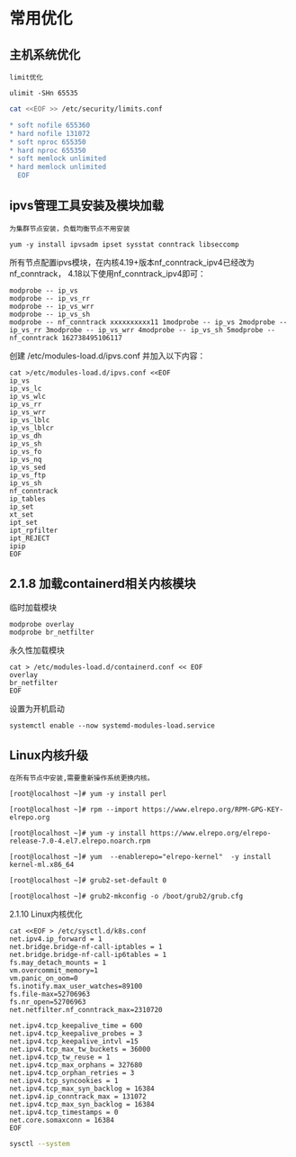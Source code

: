# 常用优化

## 主机系统优化

    limit优化
    
    ulimit -SHn 65535

```bash
cat <<EOF >> /etc/security/limits.conf

* soft nofile 655360
* hard nofile 131072
* soft nproc 655350
* hard nproc 655350
* soft memlock unlimited
* hard memlock unlimited
  EOF
```



## ipvs管理工具安装及模块加载

    为集群节点安装，负载均衡节点不用安装
    
    yum -y install ipvsadm ipset sysstat conntrack libseccomp

所有节点配置ipvs模块，在内核4.19+版本nf_conntrack_ipv4已经改为nf_conntrack， 4.18以下使用nf_conntrack_ipv4即可： 

    modprobe -- ip_vs 
    modprobe -- ip_vs_rr 
    modprobe -- ip_vs_wrr 
    modprobe -- ip_vs_sh 
    modprobe -- nf_conntrack xxxxxxxxxx11 1modprobe -- ip_vs 2modprobe -- ip_vs_rr 3modprobe -- ip_vs_wrr 4modprobe -- ip_vs_sh 5modprobe -- nf_conntrack 162738495106117

创建 /etc/modules-load.d/ipvs.conf 并加入以下内容： 

    cat >/etc/modules-load.d/ipvs.conf <<EOF 
    ip_vs 
    ip_vs_lc 
    ip_vs_wlc 
    ip_vs_rr 
    ip_vs_wrr 
    ip_vs_lblc 
    ip_vs_lblcr 
    ip_vs_dh 
    ip_vs_sh 
    ip_vs_fo 
    ip_vs_nq 
    ip_vs_sed 
    ip_vs_ftp 
    ip_vs_sh 
    nf_conntrack 
    ip_tables 
    ip_set 
    xt_set 
    ipt_set 
    ipt_rpfilter 
    ipt_REJECT 
    ipip 
    EOF

## 2.1.8 加载containerd相关内核模块

临时加载模块

    modprobe overlay
    modprobe br_netfilter

永久性加载模块

    cat > /etc/modules-load.d/containerd.conf << EOF
    overlay
    br_netfilter
    EOF

设置为开机启动

    systemctl enable --now systemd-modules-load.service

## Linux内核升级

    在所有节点中安装,需要重新操作系统更换内核。
    
    [root@localhost ~]# yum -y install perl
    
    [root@localhost ~]# rpm --import https://www.elrepo.org/RPM-GPG-KEY-elrepo.org
    
    [root@localhost ~]# yum -y install https://www.elrepo.org/elrepo-release-7.0-4.el7.elrepo.noarch.rpm
    
    [root@localhost ~]# yum  --enablerepo="elrepo-kernel"  -y install kernel-ml.x86_64
    
    [root@localhost ~]# grub2-set-default 0
    
    [root@localhost ~]# grub2-mkconfig -o /boot/grub2/grub.cfg

2.1.10 Linux内核优化

    cat <<EOF > /etc/sysctl.d/k8s.conf
    net.ipv4.ip_forward = 1
    net.bridge.bridge-nf-call-iptables = 1
    net.bridge.bridge-nf-call-ip6tables = 1
    fs.may_detach_mounts = 1
    vm.overcommit_memory=1
    vm.panic_on_oom=0
    fs.inotify.max_user_watches=89100
    fs.file-max=52706963
    fs.nr_open=52706963
    net.netfilter.nf_conntrack_max=2310720
    
    net.ipv4.tcp_keepalive_time = 600
    net.ipv4.tcp_keepalive_probes = 3
    net.ipv4.tcp_keepalive_intvl =15
    net.ipv4.tcp_max_tw_buckets = 36000
    net.ipv4.tcp_tw_reuse = 1
    net.ipv4.tcp_max_orphans = 327680
    net.ipv4.tcp_orphan_retries = 3
    net.ipv4.tcp_syncookies = 1
    net.ipv4.tcp_max_syn_backlog = 16384
    net.ipv4.ip_conntrack_max = 131072
    net.ipv4.tcp_max_syn_backlog = 16384
    net.ipv4.tcp_timestamps = 0
    net.core.somaxconn = 16384
    EOF



```bash
sysctl --system
```

